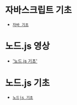 # 자바스크립트 기초
- [`자바 기초`](https://github.com/myoungjugo/daily_commit/tree/master/node.js/basic_javascript.md)

# 노드.js 영상
- ['노드.js 기초'](https://youtu.be/Tt_tKhhhJqY?si=KlT41M_qiX8xpucN)

# 노드.js 기초
- [`노드js 기초`](https://github.com/myoungjugo/daily_commit/tree/master/node.js/basic_nodejs.md)
